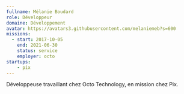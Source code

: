 ```yaml
---
fullname: Mélanie Boudard
role: Développeur
domaine: Développement
avatar: https://avatars3.githubusercontent.com/melaniemeb?s=600
missions:
  - start: 2017-10-05
    end: 2021-06-30
    status: service
    employer: octo
startups:
    - pix
---
```


Développeuse travaillant chez Octo Technology, en mission chez Pix.
